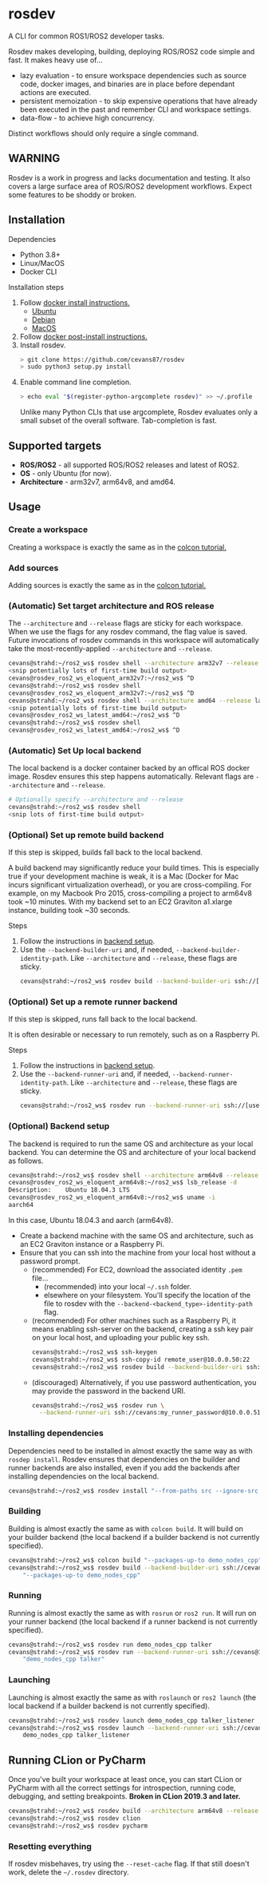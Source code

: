 # rosdev
A CLI for common ROS1/ROS2 developer tasks.

Rosdev makes developing, building, deploying ROS/ROS2 code simple and fast. It makes heavy use of...
* lazy evaluation - to ensure workspace dependencies such as source code, docker images, and
  binaries are in place before dependant actions are executed.
* persistent memoization - to skip expensive operations that have already been executed in the past
  and remember CLI and workspace settings.
* data-flow - to achieve high concurrency.

Distinct workflows should only require a single command.

## WARNING
Rosdev is a work in progress and lacks documentation and testing. It also covers a large surface
area of ROS/ROS2 development workflows. Expect some features to be shoddy or broken.

## Installation
Dependencies
* Python 3.8+
* Linux/MacOS
* Docker CLI

Installation steps
1. Follow [docker install instructions.](https://docs.docker.com/install/linux/docker-ce/ubuntu/)
    * [Ubuntu](https://docs.docker.com/install/linux/docker-ce/ubuntu/)
    * [Debian](https://docs.docker.com/install/linux/docker-ce/debian/)
    * [MacOS](https://docs.docker.com/docker-for-mac/install/)
2. Follow [docker post-install instructions.](https://docs.docker.com/install/linux/linux-postinstall/)
3. Install rosdev.
    ```bash
    > git clone https://github.com/cevans87/rosdev
    > sudo python3 setup.py install
    ```
4. Enable command line completion.
    ```bash
    > echo eval "$(register-python-argcomplete rosdev)" >> ~/.profile
    ```
    Unlike many Python CLIs that use argcomplete, Rosdev evaluates only a small subset of the
    overall software. Tab-completion is fast.

## Supported targets
* **ROS/ROS2** - all supported ROS/ROS2 releases and latest of ROS2.
* **OS** - only Ubuntu (for now).
* **Architecture** - arm32v7, arm64v8, and amd64.

## Usage
### Create a workspace
Creating a workspace is exactly the same as in the [colcon tutorial.](https://index.ros.org/doc/ros2/Tutorials/Colcon-Tutorial/#create-a-workspace)

### Add sources
Adding sources is exactly the same as in the [colcon tutorial.](https://index.ros.org/doc/ros2/Tutorials/Colcon-Tutorial/#add-some-sources)

### (Automatic) Set target architecture and ROS release
The `--architecture` and `--release` flags are sticky for each workspace. When we use the flags for
any rosdev command, the flag value is saved. Future invocations of rosdev commands in this
workspace will automatically take the most-recently-applied `--architecture` and `--release`.
```bash
cevans@strahd:~/ros2_ws$ rosdev shell --architecture arm32v7 --release eloquent
<snip potentially lots of first-time build output>
cevans@rosdev_ros2_ws_eloquent_arm32v7:~/ros2_ws$ ^D
cevans@strahd:~/ros2_ws$ rosdev shell
cevans@rosdev_ros2_ws_eloquent_arm32v7:~/ros2_ws$ ^D
cevans@strahd:~/ros2_ws$ rosdev shell --architecture amd64 --release latest
<snip potentially lots of first-time build output>
cevans@rosdev_ros2_ws_latest_amd64:~/ros2_ws$ ^D
cevans@strahd:~/ros2_ws$ rosdev shell
cevans@rosdev_ros2_ws_latest_amd64:~/ros2_ws$ ^D
```

### (Automatic) Set Up local backend
The local backend is a docker container backed by an offical ROS docker image. Rosdev ensures this
step happens automatically. Relevant flags are `--architecture` and `--release`.
```bash
# Optionally specify --architecture and --release
cevans@strahd:~/ros2_ws$ rosdev shell 
<snip lots of first-time build output>
```

### (Optional) Set up remote build backend
If this step is skipped, builds fall back to the local backend.

A build backend may significantly reduce your build times. This is especially true if your
development machine is weak, it is a Mac (Docker for Mac incurs significant virtualization
overhead), or you are cross-compiling. For example, on my Macbook Pro 2015, cross-compiling a
project to arm64v8 took ~10 minutes. With my backend set to an EC2 Graviton a1.xlarge instance,
building took ~30 seconds.

Steps
1. Follow the instructions in [backend setup](#optional-backend-setup).
2. Use the `--backend-builder-uri` and, if needed, `--backend-builder-identity-path`. Like
   `--architecture` and `--release`, these flags are sticky.
   ```bash
   cevans@strahd:~/ros2_ws$ rosdev build --backend-builder-uri ssh://[user[:password]@]ip[:port]
   ```

### (Optional) Set up a remote runner backend
If this step is skipped, runs fall back to the local backend.

It is often desirable or necessary to run remotely, such as on a Raspberry Pi.

Steps
1. Follow the instructions in [backend setup](#optional-backend-setup).
2. Use the `--backend-runner-uri` and, if needed, `--backend-runner-identity-path`. Like
   `--architecture` and `--release`, these flags are sticky.
   ```bash
   cevans@strahd:~/ros2_ws$ rosdev run --backend-runner-uri ssh://[user[:password]@]ip[:port]
   ```

### (Optional) Backend setup
The backend is required to run the same OS and architecture as your local backend. You can determine
the OS and architecture of your local backend as follows.
```bash
cevans@strahd:~/ros2_ws$ rosdev shell --architecture arm64v8 --release eloquent
cevans@rosdev_ros2_ws_eloquent_arm64v8:~/ros2_ws$ lsb_release -d
Description:	Ubuntu 18.04.3 LTS
cevans@rosdev_ros2_ws_eloquent_arm64v8:~/ros2_ws$ uname -i
aarch64
```
In this case, Ubuntu 18.04.3 and aarch (arm64v8).

* Create a backend machine with the same OS and architecture, such as an EC2 Graviton instance or a
  Raspberry Pi.
* Ensure that you can ssh into the machine from your local host without a password prompt.
    * (recommended) For EC2, download the associated identity `.pem` file...
         * (recommended) into your local `~/.ssh` folder.
         * elsewhere on your filesystem. You'll specify the location of the file to rosdev with the
           `--backend-<backend_type>-identity-path` flag.
    * (recommended) For other machines such as a Raspberry Pi, it means enabling ssh-server on the
      backend, creating a ssh key pair on your local host, and uploading your public key ssh.
      ```bash
      cevans@strahd:~/ros2_ws$ ssh-keygen
      cevans@strahd:~/ros2_ws$ ssh-copy-id remote_user@10.0.0.50:22
      cevans@strahd:~/ros2_ws$ rosdev build --backend-builder-uri ssh://remote_user@10.0.0.50:22
      ```
    * (discouraged) Alternatively, if you use password authentication, you may provide the password
      in the backend URI.
      ```bash
      cevans@strahd:~/ros2_ws$ rosdev run \
        --backend-runner-uri ssh://cevans:my_runner_password@10.0.0.51:22
      ```

### Installing dependencies
Dependencies need to be installed in almost exactly the same way as with `rosdep install`. Rosdev
ensures that dependencies on the builder and runner backends are also installed, even if you add the
backends after installing dependencies on the local backend.
```bash
cevans@strahd:~/ros2_ws$ rosdev install "--from-paths src --ignore-src -r -y"
```

### Building
Building is almost exactly the same as with `colcon build`. It will build on your builder backend
(the local backend if a builder backend is not currently specified).
```bash
cevans@strahd:~/ros2_ws$ colcon build "--packages-up-to demo_nodes_cpp"
cevans@strahd:~/ros2_ws$ rosdev build --backend-builder-uri ssh://cevans@10.0.0.1 \
    "--packages-up-to demo_nodes_cpp"
```

### Running
Running is almost exactly the same as with `rosrun` or `ros2 run`. It will run on your runner
backend (the local backend if a runner backend is not currently specified).
```bash
cevans@strahd:~/ros2_ws$ rosdev run demo_nodes_cpp talker
cevans@strahd:~/ros2_ws$ rosdev run --backend-runner-uri ssh://cevans@10.0.0.1 \
    "demo_nodes_cpp talker"
```

### Launching
Launching is almost exactly the same as with `roslaunch` or `ros2 launch` (the local backend if a
builder backend is not currently specified).
```bash
cevans@strahd:~/ros2_ws$ rosdev launch demo_nodes_cpp talker_listener
cevans@strahd:~/ros2_ws$ rosdev launch --backend-runner-uri ssh://cevans@10.0.0.1 \
    demo_nodes_cpp talker_listener
```

## Running CLion or PyCharm

Once you've built your workspace at least once, you can start CLion or PyCharm with all the correct
settings for introspection, running code, debugging, and setting breakpoints. **Broken in CLion
2019.3 and later.**
```bash
cevans@strahd:~/ros2_ws$ rosdev build --architecture arm64v8 --release eloquent
cevans@strahd:~/ros2_ws$ rosdev clion
cevans@strahd:~/ros2_ws$ rosdev pycharm
```

### Resetting everything
If rosdev misbehaves, try using the `--reset-cache` flag. If that still doesn't work, delete the
`~/.rosdev` directory.
